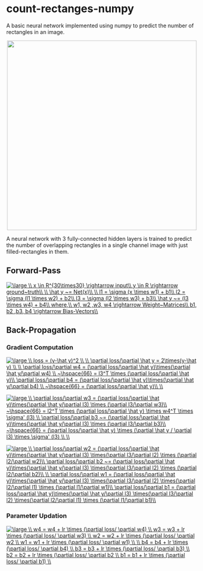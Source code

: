 # count-rectanges-numpy
A basic neural network implemented using numpy to predict the number of rectangles in an image. 

</a>
<p align="center">
    <img src="https://github.com/annabond1001/count-rects-np/blob/master/demo/figure_1.png?raw=true", width="500">
</p>

A neural network with 3 fully-connected hidden layers is trained to predict the number of overlapping rectangles in a single channel image with just filled-rectangles in them.

## Forward-Pass
<a href="https://www.codecogs.com/eqnedit.php?latex=\large&space;\\&space;x&space;\in&space;R^{30\times30}&space;\rightarrow&space;input\\&space;y&space;\in&space;R&space;\rightarrow&space;ground~truth\\&space;\\&space;\hat&space;y&space;~=&space;Net(x)\\&space;\\&space;l1&space;=&space;\sigma&space;(x&space;\times&space;w1)&space;&plus;&space;b1\\&space;l2&space;=&space;\sigma&space;(l1&space;\times&space;w2)&space;&plus;&space;b2\\&space;l3&space;=&space;\sigma&space;(l2&space;\times&space;w3)&space;&plus;&space;b3\\&space;\hat&space;y&space;~=&space;(l3&space;\times&space;w4)&space;&plus;&space;b4\\&space;where,\\&space;w1,&space;w2&space;,w3,&space;w4&space;\rightarrow&space;Weight~Matrices\\&space;b1,&space;b2&space;,b3,&space;b4&space;\rightarrow&space;Bias-Vectors\\" target="_blank"><img src="https://latex.codecogs.com/gif.latex?\large&space;\\&space;x&space;\in&space;R^{30\times30}&space;\rightarrow&space;input\\&space;y&space;\in&space;R&space;\rightarrow&space;ground~truth\\&space;\\&space;\hat&space;y&space;~=&space;Net(x)\\&space;\\&space;l1&space;=&space;\sigma&space;(x&space;\times&space;w1)&space;&plus;&space;b1\\&space;l2&space;=&space;\sigma&space;(l1&space;\times&space;w2)&space;&plus;&space;b2\\&space;l3&space;=&space;\sigma&space;(l2&space;\times&space;w3)&space;&plus;&space;b3\\&space;\hat&space;y&space;~=&space;(l3&space;\times&space;w4)&space;&plus;&space;b4\\&space;where,\\&space;w1,&space;w2&space;,w3,&space;w4&space;\rightarrow&space;Weight~Matrices\\&space;b1,&space;b2&space;,b3,&space;b4&space;\rightarrow&space;Bias-Vectors\\" title="\large \\ x \in R^{30\times30} \rightarrow input\\ y \in R \rightarrow ground~truth\\ \\ \hat y ~= Net(x)\\ \\ l1 = \sigma (x \times w1) + b1\\ l2 = \sigma (l1 \times w2) + b2\\ l3 = \sigma (l2 \times w3) + b3\\ \hat y ~= (l3 \times w4) + b4\\ where,\\ w1, w2 ,w3, w4 \rightarrow Weight~Matrices\\ b1, b2 ,b3, b4 \rightarrow Bias-Vectors\\" /></a>

## Back-Propagation
### Gradient Computation
<a href="https://www.codecogs.com/eqnedit.php?latex=\large&space;\\&space;loss&space;=&space;(y-\hat&space;y)^2&space;\\&space;\\&space;\partial&space;loss/\partial&space;\hat&space;y&space;=&space;2\times(y-\hat&space;y)&space;\\&space;\\&space;\partial&space;loss/\partial&space;w4&space;=&space;(\partial&space;loss/\partial&space;\hat&space;y)\times(\partial&space;\hat&space;y/\partial&space;w4)&space;\\&space;~\hspace{66}&space;=&space;l3^T&space;\times&space;(\partial&space;loss/\partial&space;\hat&space;y)\\&space;\partial&space;loss/\partial&space;b4&space;=&space;(\partial&space;loss/\partial&space;\hat&space;y)\times(\partial&space;\hat&space;y/\partial&space;b4)&space;\\&space;~\hspace{66}&space;=&space;(\partial&space;loss/\partial&space;\hat&space;y)\\&space;\\" target="_blank"><img src="https://latex.codecogs.com/gif.latex?\large&space;\\&space;loss&space;=&space;(y-\hat&space;y)^2&space;\\&space;\\&space;\partial&space;loss/\partial&space;\hat&space;y&space;=&space;2\times(y-\hat&space;y)&space;\\&space;\\&space;\partial&space;loss/\partial&space;w4&space;=&space;(\partial&space;loss/\partial&space;\hat&space;y)\times(\partial&space;\hat&space;y/\partial&space;w4)&space;\\&space;~\hspace{66}&space;=&space;l3^T&space;\times&space;(\partial&space;loss/\partial&space;\hat&space;y)\\&space;\partial&space;loss/\partial&space;b4&space;=&space;(\partial&space;loss/\partial&space;\hat&space;y)\times(\partial&space;\hat&space;y/\partial&space;b4)&space;\\&space;~\hspace{66}&space;=&space;(\partial&space;loss/\partial&space;\hat&space;y)\\&space;\\" title="\large \\ loss = (y-\hat y)^2 \\ \\ \partial loss/\partial \hat y = 2\times(y-\hat y) \\ \\ \partial loss/\partial w4 = (\partial loss/\partial \hat y)\times(\partial \hat y/\partial w4) \\ ~\hspace{66} = l3^T \times (\partial loss/\partial \hat y)\\ \partial loss/\partial b4 = (\partial loss/\partial \hat y)\times(\partial \hat y/\partial b4) \\ ~\hspace{66} = (\partial loss/\partial \hat y)\\ \\" /></a>

<a href="https://www.codecogs.com/eqnedit.php?latex=\large&space;\\&space;\partial&space;loss/\partial&space;w3&space;=&space;(\partial&space;loss/\partial&space;\hat&space;y)\times(\partial&space;\hat&space;y/\partial&space;l3)&space;\times&space;(\partial&space;l3/\partial&space;w3)\\&space;~\hspace{66}&space;=&space;l2^T&space;\times&space;(\partial&space;loss/\partial&space;\hat&space;y)&space;\times&space;w4^T&space;\times&space;\sigma'&space;(l3)&space;\\&space;\partial&space;loss/\partial&space;b3&space;~=&space;(\partial&space;loss/\partial&space;\hat&space;y)\times(\partial&space;\hat&space;y/\partial&space;l3)&space;\times&space;(\partial&space;l3/\partial&space;b3)\\&space;~\hspace{66}&space;=&space;(\partial&space;loss/\partial&space;\hat&space;y)&space;\times&space;(\partial&space;\hat&space;y&space;/&space;\partial&space;l3)&space;\times&space;\sigma'&space;(l3)&space;\\&space;\\" target="_blank"><img src="https://latex.codecogs.com/gif.latex?\large&space;\\&space;\partial&space;loss/\partial&space;w3&space;=&space;(\partial&space;loss/\partial&space;\hat&space;y)\times(\partial&space;\hat&space;y/\partial&space;l3)&space;\times&space;(\partial&space;l3/\partial&space;w3)\\&space;~\hspace{66}&space;=&space;l2^T&space;\times&space;(\partial&space;loss/\partial&space;\hat&space;y)&space;\times&space;w4^T&space;\times&space;\sigma'&space;(l3)&space;\\&space;\partial&space;loss/\partial&space;b3&space;~=&space;(\partial&space;loss/\partial&space;\hat&space;y)\times(\partial&space;\hat&space;y/\partial&space;l3)&space;\times&space;(\partial&space;l3/\partial&space;b3)\\&space;~\hspace{66}&space;=&space;(\partial&space;loss/\partial&space;\hat&space;y)&space;\times&space;(\partial&space;\hat&space;y&space;/&space;\partial&space;l3)&space;\times&space;\sigma'&space;(l3)&space;\\&space;\\" title="\large \\ \partial loss/\partial w3 = (\partial loss/\partial \hat y)\times(\partial \hat y/\partial l3) \times (\partial l3/\partial w3)\\ ~\hspace{66} = l2^T \times (\partial loss/\partial \hat y) \times w4^T \times \sigma' (l3) \\ \partial loss/\partial b3 ~= (\partial loss/\partial \hat y)\times(\partial \hat y/\partial l3) \times (\partial l3/\partial b3)\\ ~\hspace{66} = (\partial loss/\partial \hat y) \times (\partial \hat y / \partial l3) \times \sigma' (l3) \\ \\" /></a>

<a href="https://www.codecogs.com/eqnedit.php?latex=\large&space;\\&space;\partial&space;loss/\partial&space;w2&space;=&space;(\partial&space;loss/\partial&space;\hat&space;y)\times(\partial&space;\hat&space;y/\partial&space;l3)&space;\times(\partial&space;l3/\partial&space;l2)&space;\times&space;(\partial&space;l2/\partial&space;w2)\\&space;\partial&space;loss/\partial&space;b2&space;~=&space;(\partial&space;loss/\partial&space;\hat&space;y)\times(\partial&space;\hat&space;y/\partial&space;l3)&space;\times(\partial&space;l3/\partial&space;l2)&space;\times&space;(\partial&space;l2/\partial&space;b2)\\&space;\\&space;\partial&space;loss/\partial&space;w1&space;=&space;(\partial&space;loss/\partial&space;\hat&space;y)\times(\partial&space;\hat&space;y/\partial&space;l3)&space;\times(\partial&space;l3/\partial&space;l2)&space;\times(\partial&space;l2/\partial&space;l1)&space;\times&space;(\partial&space;l1/\partial&space;w1)\\&space;\partial&space;loss/\partial&space;b1&space;=&space;(\partial&space;loss/\partial&space;\hat&space;y)\times(\partial&space;\hat&space;y/\partial&space;l3)&space;\times(\partial&space;l3/\partial&space;l2)&space;\times(\partial&space;l2/\partial&space;l1)&space;\times&space;(\partial&space;l1/\partial&space;b1)\\" target="_blank"><img src="https://latex.codecogs.com/gif.latex?\large&space;\\&space;\partial&space;loss/\partial&space;w2&space;=&space;(\partial&space;loss/\partial&space;\hat&space;y)\times(\partial&space;\hat&space;y/\partial&space;l3)&space;\times(\partial&space;l3/\partial&space;l2)&space;\times&space;(\partial&space;l2/\partial&space;w2)\\&space;\partial&space;loss/\partial&space;b2&space;~=&space;(\partial&space;loss/\partial&space;\hat&space;y)\times(\partial&space;\hat&space;y/\partial&space;l3)&space;\times(\partial&space;l3/\partial&space;l2)&space;\times&space;(\partial&space;l2/\partial&space;b2)\\&space;\\&space;\partial&space;loss/\partial&space;w1&space;=&space;(\partial&space;loss/\partial&space;\hat&space;y)\times(\partial&space;\hat&space;y/\partial&space;l3)&space;\times(\partial&space;l3/\partial&space;l2)&space;\times(\partial&space;l2/\partial&space;l1)&space;\times&space;(\partial&space;l1/\partial&space;w1)\\&space;\partial&space;loss/\partial&space;b1&space;=&space;(\partial&space;loss/\partial&space;\hat&space;y)\times(\partial&space;\hat&space;y/\partial&space;l3)&space;\times(\partial&space;l3/\partial&space;l2)&space;\times(\partial&space;l2/\partial&space;l1)&space;\times&space;(\partial&space;l1/\partial&space;b1)\\" title="\large \\ \partial loss/\partial w2 = (\partial loss/\partial \hat y)\times(\partial \hat y/\partial l3) \times(\partial l3/\partial l2) \times (\partial l2/\partial w2)\\ \partial loss/\partial b2 ~= (\partial loss/\partial \hat y)\times(\partial \hat y/\partial l3) \times(\partial l3/\partial l2) \times (\partial l2/\partial b2)\\ \\ \partial loss/\partial w1 = (\partial loss/\partial \hat y)\times(\partial \hat y/\partial l3) \times(\partial l3/\partial l2) \times(\partial l2/\partial l1) \times (\partial l1/\partial w1)\\ \partial loss/\partial b1 = (\partial loss/\partial \hat y)\times(\partial \hat y/\partial l3) \times(\partial l3/\partial l2) \times(\partial l2/\partial l1) \times (\partial l1/\partial b1)\\" /></a>

### Parameter Updation
<a href="https://www.codecogs.com/eqnedit.php?latex=\large&space;\\&space;w4&space;=&space;w4&space;&plus;&space;lr&space;\times&space;(\partial&space;loss/&space;\partial&space;w4)&space;\\&space;w3&space;=&space;w3&space;&plus;&space;lr&space;\times&space;(\partial&space;loss/&space;\partial&space;w3)&space;\\&space;w2&space;=&space;w2&space;&plus;&space;lr&space;\times&space;(\partial&space;loss/&space;\partial&space;w2&space;\\&space;w1&space;=&space;w1&space;&plus;&space;lr&space;\times&space;(\partial&space;loss/&space;\partial&space;w1)&space;\\&space;\\&space;b4&space;=&space;b4&space;&plus;&space;lr&space;\times&space;(\partial&space;loss/&space;\partial&space;b4)&space;\\&space;b3&space;=&space;b3&space;&plus;&space;lr&space;\times&space;(\partial&space;loss/&space;\partial&space;b3)&space;\\&space;b2&space;=&space;b2&space;&plus;&space;lr&space;\times&space;(\partial&space;loss/&space;\partial&space;b2&space;\\&space;b1&space;=&space;b1&space;&plus;&space;lr&space;\times&space;(\partial&space;loss/&space;\partial&space;b1)&space;\\" target="_blank"><img src="https://latex.codecogs.com/gif.latex?\large&space;\\&space;w4&space;=&space;w4&space;&plus;&space;lr&space;\times&space;(\partial&space;loss/&space;\partial&space;w4)&space;\\&space;w3&space;=&space;w3&space;&plus;&space;lr&space;\times&space;(\partial&space;loss/&space;\partial&space;w3)&space;\\&space;w2&space;=&space;w2&space;&plus;&space;lr&space;\times&space;(\partial&space;loss/&space;\partial&space;w2&space;\\&space;w1&space;=&space;w1&space;&plus;&space;lr&space;\times&space;(\partial&space;loss/&space;\partial&space;w1)&space;\\&space;\\&space;b4&space;=&space;b4&space;&plus;&space;lr&space;\times&space;(\partial&space;loss/&space;\partial&space;b4)&space;\\&space;b3&space;=&space;b3&space;&plus;&space;lr&space;\times&space;(\partial&space;loss/&space;\partial&space;b3)&space;\\&space;b2&space;=&space;b2&space;&plus;&space;lr&space;\times&space;(\partial&space;loss/&space;\partial&space;b2&space;\\&space;b1&space;=&space;b1&space;&plus;&space;lr&space;\times&space;(\partial&space;loss/&space;\partial&space;b1)&space;\\" title="\large \\ w4 = w4 + lr \times (\partial loss/ \partial w4) \\ w3 = w3 + lr \times (\partial loss/ \partial w3) \\ w2 = w2 + lr \times (\partial loss/ \partial w2 \\ w1 = w1 + lr \times (\partial loss/ \partial w1) \\ \\ b4 = b4 + lr \times (\partial loss/ \partial b4) \\ b3 = b3 + lr \times (\partial loss/ \partial b3) \\ b2 = b2 + lr \times (\partial loss/ \partial b2 \\ b1 = b1 + lr \times (\partial loss/ \partial b1) \\" /></a>

